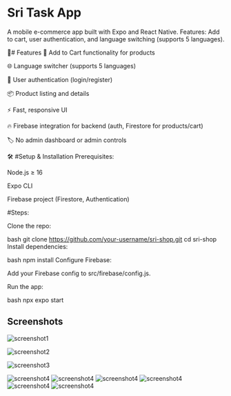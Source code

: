 # Sri Task App
A mobile e-commerce app built with Expo and React Native.
Features: Add to cart, user authentication, and language switching (supports 5 languages).

🚀# Features
🛒 Add to Cart functionality for products

🌐 Language switcher (supports 5 languages)

👤 User authentication (login/register)

📦 Product listing and details

⚡ Fast, responsive UI

🔥 Firebase integration for backend (auth, Firestore for products/cart)

🏷️ No admin dashboard or admin controls

🛠️ #Setup & Installation
Prerequisites:

Node.js ≥ 16

Expo CLI

Firebase project (Firestore, Authentication)

#Steps:

Clone the repo:

bash
git clone https://github.com/your-username/sri-shop.git
cd sri-shop
Install dependencies:

bash
npm install
Configure Firebase:

Add your Firebase config to src/firebase/config.js.

Run the app:

bash
npx expo start

## Screenshots

![screenshot1](./screenshots/g.jpg)

![screenshot2](./screenshots/h.jpg)

![screenshot3](./screenshots/i.jpg)

![screenshot4](./screenshots/j.jpg)
![screenshot4](./screenshots/p1.png)
![screenshot4](./screenshots/p2.png)
![screenshot4](./screenshots/p3.png)
![screenshot4](./screenshots/p4.png)
![screenshot4](./screenshots/p5.png)
